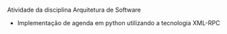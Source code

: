 Atividade da disciplina Arquitetura de Software

 - Implementação de agenda em python utilizando a tecnologia XML-RPC
